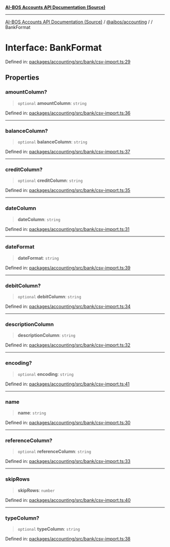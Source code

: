 [**AI-BOS Accounts API Documentation (Source)**](../../../README.md)

***

[AI-BOS Accounts API Documentation (Source)](../../../README.md) / [@aibos/accounting](../README.md) / [](../README.md) / BankFormat

# Interface: BankFormat

Defined in: [packages/accounting/src/bank/csv-import.ts:29](https://github.com/pohlai88/accounts/blob/48103fb36d28b2b9bfb33472b6de2f719773cde9/packages/accounting/src/bank/csv-import.ts#L29)

## Properties

### amountColumn?

> `optional` **amountColumn**: `string`

Defined in: [packages/accounting/src/bank/csv-import.ts:36](https://github.com/pohlai88/accounts/blob/48103fb36d28b2b9bfb33472b6de2f719773cde9/packages/accounting/src/bank/csv-import.ts#L36)

***

### balanceColumn?

> `optional` **balanceColumn**: `string`

Defined in: [packages/accounting/src/bank/csv-import.ts:37](https://github.com/pohlai88/accounts/blob/48103fb36d28b2b9bfb33472b6de2f719773cde9/packages/accounting/src/bank/csv-import.ts#L37)

***

### creditColumn?

> `optional` **creditColumn**: `string`

Defined in: [packages/accounting/src/bank/csv-import.ts:35](https://github.com/pohlai88/accounts/blob/48103fb36d28b2b9bfb33472b6de2f719773cde9/packages/accounting/src/bank/csv-import.ts#L35)

***

### dateColumn

> **dateColumn**: `string`

Defined in: [packages/accounting/src/bank/csv-import.ts:31](https://github.com/pohlai88/accounts/blob/48103fb36d28b2b9bfb33472b6de2f719773cde9/packages/accounting/src/bank/csv-import.ts#L31)

***

### dateFormat

> **dateFormat**: `string`

Defined in: [packages/accounting/src/bank/csv-import.ts:39](https://github.com/pohlai88/accounts/blob/48103fb36d28b2b9bfb33472b6de2f719773cde9/packages/accounting/src/bank/csv-import.ts#L39)

***

### debitColumn?

> `optional` **debitColumn**: `string`

Defined in: [packages/accounting/src/bank/csv-import.ts:34](https://github.com/pohlai88/accounts/blob/48103fb36d28b2b9bfb33472b6de2f719773cde9/packages/accounting/src/bank/csv-import.ts#L34)

***

### descriptionColumn

> **descriptionColumn**: `string`

Defined in: [packages/accounting/src/bank/csv-import.ts:32](https://github.com/pohlai88/accounts/blob/48103fb36d28b2b9bfb33472b6de2f719773cde9/packages/accounting/src/bank/csv-import.ts#L32)

***

### encoding?

> `optional` **encoding**: `string`

Defined in: [packages/accounting/src/bank/csv-import.ts:41](https://github.com/pohlai88/accounts/blob/48103fb36d28b2b9bfb33472b6de2f719773cde9/packages/accounting/src/bank/csv-import.ts#L41)

***

### name

> **name**: `string`

Defined in: [packages/accounting/src/bank/csv-import.ts:30](https://github.com/pohlai88/accounts/blob/48103fb36d28b2b9bfb33472b6de2f719773cde9/packages/accounting/src/bank/csv-import.ts#L30)

***

### referenceColumn?

> `optional` **referenceColumn**: `string`

Defined in: [packages/accounting/src/bank/csv-import.ts:33](https://github.com/pohlai88/accounts/blob/48103fb36d28b2b9bfb33472b6de2f719773cde9/packages/accounting/src/bank/csv-import.ts#L33)

***

### skipRows

> **skipRows**: `number`

Defined in: [packages/accounting/src/bank/csv-import.ts:40](https://github.com/pohlai88/accounts/blob/48103fb36d28b2b9bfb33472b6de2f719773cde9/packages/accounting/src/bank/csv-import.ts#L40)

***

### typeColumn?

> `optional` **typeColumn**: `string`

Defined in: [packages/accounting/src/bank/csv-import.ts:38](https://github.com/pohlai88/accounts/blob/48103fb36d28b2b9bfb33472b6de2f719773cde9/packages/accounting/src/bank/csv-import.ts#L38)
